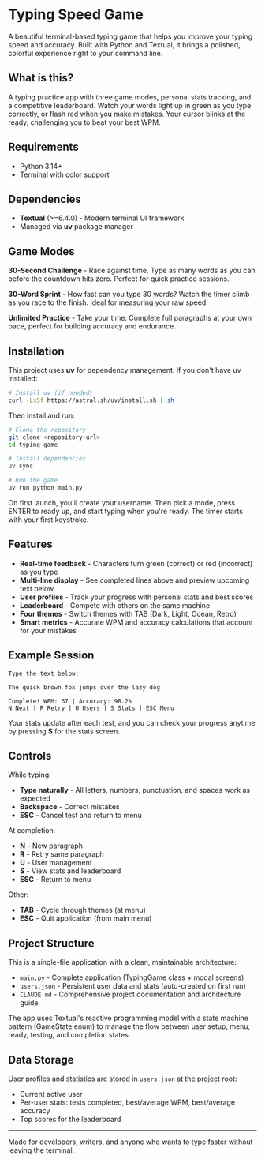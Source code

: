 # Typing Speed Game

A beautiful terminal-based typing game that helps you improve your typing speed and accuracy. Built with Python and Textual, it brings a polished, colorful experience right to your command line.

## What is this?

A typing practice app with three game modes, personal stats tracking, and a competitive leaderboard. Watch your words light up in green as you type correctly, or flash red when you make mistakes. Your cursor blinks at the ready, challenging you to beat your best WPM.

## Requirements

- Python 3.14+
- Terminal with color support

## Dependencies

- **Textual** (>=6.4.0) - Modern terminal UI framework
- Managed via **uv** package manager

## Game Modes

**30-Second Challenge** - Race against time. Type as many words as you can before the countdown hits zero. Perfect for quick practice sessions.

**30-Word Sprint** - How fast can you type 30 words? Watch the timer climb as you race to the finish. Ideal for measuring your raw speed.

**Unlimited Practice** - Take your time. Complete full paragraphs at your own pace, perfect for building accuracy and endurance.

## Installation

This project uses **uv** for dependency management. If you don't have uv installed:

```bash
# Install uv (if needed)
curl -LsSf https://astral.sh/uv/install.sh | sh
```

Then install and run:

```bash
# Clone the repository
git clone <repository-url>
cd typing-game

# Install dependencies
uv sync

# Run the game
uv run python main.py
```

On first launch, you'll create your username. Then pick a mode, press ENTER to ready up, and start typing when you're ready. The timer starts with your first keystroke.

## Features

- **Real-time feedback** - Characters turn green (correct) or red (incorrect) as you type
- **Multi-line display** - See completed lines above and preview upcoming text below
- **User profiles** - Track your progress with personal stats and best scores
- **Leaderboard** - Compete with others on the same machine
- **Four themes** - Switch themes with TAB (Dark, Light, Ocean, Retro)
- **Smart metrics** - Accurate WPM and accuracy calculations that account for your mistakes

## Example Session

```
Type the text below:

The quick brown fox jumps over the lazy dog

Complete! WPM: 67 | Accuracy: 98.2%
N Next | R Retry | U Users | S Stats | ESC Menu
```

Your stats update after each test, and you can check your progress anytime by pressing **S** for the stats screen.

## Controls

While typing:

- **Type naturally** - All letters, numbers, punctuation, and spaces work as expected
- **Backspace** - Correct mistakes
- **ESC** - Cancel test and return to menu

At completion:

- **N** - New paragraph
- **R** - Retry same paragraph
- **U** - User management
- **S** - View stats and leaderboard
- **ESC** - Return to menu

Other:

- **TAB** - Cycle through themes (at menu)
- **ESC** - Quit application (from main menu)

## Project Structure

This is a single-file application with a clean, maintainable architecture:

- `main.py` - Complete application (TypingGame class + modal screens)
- `users.json` - Persistent user data and stats (auto-created on first run)
- `CLAUDE.md` - Comprehensive project documentation and architecture guide

The app uses Textual's reactive programming model with a state machine pattern (GameState enum) to manage the flow between user setup, menu, ready, testing, and completion states.

## Data Storage

User profiles and statistics are stored in `users.json` at the project root:

- Current active user
- Per-user stats: tests completed, best/average WPM, best/average accuracy
- Top scores for the leaderboard

---

Made for developers, writers, and anyone who wants to type faster without leaving the terminal.

